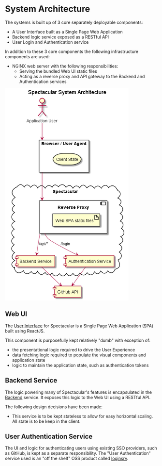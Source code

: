 # System Architecture
The systems is built up of 3 core separately deployable components:
- A User Interface built as a Single Page Web Application
- Backend logic service exposed as a RESTful API
- User Login and Authentication service

In addition to these 3 core components the following infrastructure components are used:
- NGINX web server with the following responsibilities:
  - Serving the bundled Web UI static files
  - Acting as a reverse proxy and API gateway to the Backend and Authentication services

![system architecture diagram](diagrams/system-architecture.png)

## Web UI
The [User Interface](../../web) for Spectacular is a Single Page Web Application (SPA) built using ReactJS.

This component is purposefully kept relatively "dumb" with exception of:
- the presentational logic required to drive the User Experience
- data fetching logic required to populate the visual components and application state
- logic to maintain the application state, such as authentication tokens

## Backend Service
The logic powering many of Spectacular's features is encapsulated in the [Backend](../../backend) service.
It exposes this logic to the Web UI using a RESTful API.

The following design decisions have been made:
- This service is to be kept stateless to allow for easy horizontal scaling. All state is to be keep in the client.

## User Authentication Service
The UI and logic for authenticating users using existing SSO providers, such as GitHub, is kept as a separate responsibility.
The "User Authentication" service used is an "off the shelf" OSS product called [loginsrv](https://github.com/tarent/loginsrv).
